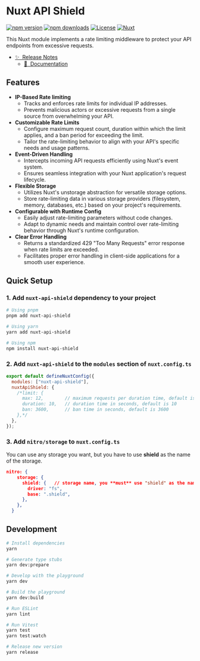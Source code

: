 # Nuxt API Shield

[![npm version][npm-version-src]][npm-version-href]
[![npm downloads][npm-downloads-src]][npm-downloads-href]
[![License][license-src]][license-href]
[![Nuxt][nuxt-src]][nuxt-href]

This Nuxt module implements a rate limiting middleware to protect your API endpoints from excessive requests.

- [✨ &nbsp;Release Notes](/CHANGELOG.md)
  <!-- - [🏀 Online playground](https://stackblitz.com/github/your-org/nuxt-api-shield?file=playground%2Fapp.vue) -->
  - [📖 &nbsp;Documentation](https://github.com/rrd108/nuxt-api-shield)

## Features

- **IP-Based Rate limiting**
  - Tracks and enforces rate limits for individual IP addresses.
  - Prevents malicious actors or excessive requests from a single source from overwhelming your API.
- **Customizable Rate Limits**
  - Configure maximum request count, duration within which the limit applies, and a ban period for exceeding the limit.
  - Tailor the rate-limiting behavior to align with your API's specific needs and usage patterns.
- **Event-Driven Handling**
  - Intercepts incoming API requests efficiently using Nuxt's event system.
  - Ensures seamless integration with your Nuxt application's request lifecycle.
- **Flexible Storage**
  - Utilizes Nuxt's unstorage abstraction for versatile storage options.
  - Store rate-limiting data in various storage providers (filesystem, memory, databases, etc.) based on your project's requirements.
- **Configurable with Runtime Config**
  - Easily adjust rate-limiting parameters without code changes.
  - Adapt to dynamic needs and maintain control over rate-limiting behavior through Nuxt's runtime configuration.
- **Clear Error Handling**
  - Returns a standardized 429 "Too Many Requests" error response when rate limits are exceeded.
  - Facilitates proper error handling in client-side applications for a smooth user experience.

## Quick Setup

### 1. Add `nuxt-api-shield` dependency to your project

```bash
# Using pnpm
pnpm add nuxt-api-shield

# Using yarn
yarn add nuxt-api-shield

# Using npm
npm install nuxt-api-shield
```

### 2. Add `nuxt-api-shield` to the `modules` section of `nuxt.config.ts`

```js
export default defineNuxtConfig({
  modules: ["nuxt-api-shield"],
  nuxtApiShield: {
    /*limit: {
      max: 12,        // maximum requests per duration time, default is 12
      duration: 10,   // duration time in seconds, default is 10
      ban: 3600,      // ban time in seconds, default is 3600
    },*/
  },
});
```

### 3. Add `nitro/storage` to `nuxt.config.ts`

You can use any storage you want, but you have to use **shield** as the name of the storage.

```json
nitro: {
    storage: {
      shield: {   // storage name, you **must** use "shield" as the name
        driver: "fs",
        base: ".shield",
      },
    },
  }
```

## Development

```bash
# Install dependencies
yarn

# Generate type stubs
yarn dev:prepare

# Develop with the playground
yarn dev

# Build the playground
yarn dev:build

# Run ESLint
yarn lint

# Run Vitest
yarn test
yarn test:watch

# Release new version
yarn release
```

<!-- Badges -->

[npm-version-src]: https://img.shields.io/npm/v/nuxt-api-shield/latest.svg?style=flat&colorA=020420&colorB=00DC82
[npm-version-href]: https://npmjs.com/package/nuxt-api-shield
[npm-downloads-src]: https://img.shields.io/npm/dm/nuxt-api-shield.svg?style=flat&colorA=020420&colorB=00DC82
[npm-downloads-href]: https://npmjs.com/package/nuxt-api-shield
[license-src]: https://img.shields.io/npm/l/nuxt-api-shield.svg?style=flat&colorA=020420&colorB=00DC82
[license-href]: https://npmjs.com/package/nuxt-api-shield
[nuxt-src]: https://img.shields.io/badge/Nuxt-020420?logo=nuxt.js
[nuxt-href]: https://nuxt.com
